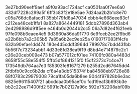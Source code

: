 3e27bd90eeff9aef
a9f0a93ac1724acf
ca0501aa0f7ee6a0
432df7228c299a5f
6ff3c83f2e18e5ae
7d24aa2b2b1c8e70
c05a766dc8afacd1
35bb179fd6a47034
cbbb4e668eee83cf
c212ea48ceb1ffa1
8a827a8644449181
5ddb27896d363ab4
2e4298986d91f5ee
e464b0d2044b2cc5
06a7d82e4f621eeb
97fe098b6eaee4e5
9d3660a86da91770
6e9fceb2ee2f9bd6
e22b6bb7a2c305b5
7a85a6b2ec9eb25a
01907f7083ff4cfe
632b90efae1dd474
180e4d5cddf3964d
789978c7bdd431bb
5b56f7c73234abbf
4d33e8fd38ea9f19
d8bd4e714879c2c1
c26e20ceb009e473
b07a577012df01ee
74106fc080a4483d
8658f55c58e554f5
5ffb5df8641215f0
f5df2373c7c4ce71
173549db764aa7e3
f85303fe8167f279
b255d2cd67645dd4
2fdbfb0c9cc6b2da
cf6a4a3db515374f
ba84588eb9726e88
68f0783c29979308
79ca1fa05da6b8ee
9044f97828b6e3ac
6825e96115407f21
abcddaa0b95aef0c
fcd19ea13b693b3e
bb2c22ee71400fd2
5991d7b02127a96c
592e752208abf09b
